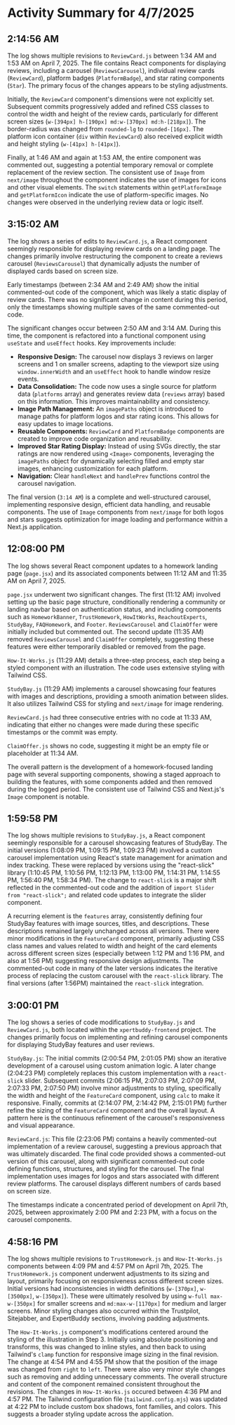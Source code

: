# Activity Summary for 4/7/2025

## 2:14:56 AM
The log shows multiple revisions to `ReviewCard.js` between 1:34 AM and 1:53 AM on April 7, 2025.  The file contains React components for displaying reviews, including a carousel (`ReviewsCarousel`), individual review cards (`ReviewCard`), platform badges (`PlatformBadge`), and star rating components (`Star`).  The primary focus of the changes appears to be styling adjustments.

Initially, the `ReviewCard` component's dimensions were not explicitly set.  Subsequent commits progressively added and refined CSS classes to control the width and height of the review cards, particularly for different screen sizes (`w-[394px] h-[190px] md:w-[370px] md:h-[218px]`). The border-radius was changed from `rounded-lg` to `rounded-[16px]`. The platform icon container (`div` within `ReviewCard`) also received explicit width and height styling (`w-[41px] h-[41px]`).


Finally, at 1:46 AM and again at 1:53 AM, the entire component was commented out, suggesting a potential temporary removal or complete replacement of the review section.  The consistent use of `Image` from `next/image` throughout the component indicates the use of images for icons and other visual elements. The `switch` statements within `getPlatformImage` and `getPlatformIcon` indicate the use of platform-specific images.  No changes were observed in the underlying review data or logic itself.


## 3:15:02 AM
The log shows a series of edits to `ReviewCard.js`, a React component seemingly responsible for displaying review cards on a landing page.  The changes primarily involve restructuring the component to create a reviews carousel (`ReviewsCarousel`) that dynamically adjusts the number of displayed cards based on screen size.

Early timestamps (between 2:34 AM and 2:49 AM) show the initial commented-out code of the component, which was likely a static display of review cards.  There was no significant change in content during this period, only the timestamps showing multiple saves of the same commented-out code.

The significant changes occur between  2:50 AM and 3:14 AM.  During this time, the component is refactored into a functional component using `useState` and `useEffect` hooks.  Key improvements include:

* **Responsive Design:** The carousel now displays 3 reviews on larger screens and 1 on smaller screens, adapting to the viewport size using `window.innerWidth` and an `useEffect` hook to handle window resize events.
* **Data Consolidation:** The code now uses a single source for platform data (`platforms` array) and generates review data (`reviews` array) based on this information.  This improves maintainability and consistency.
* **Image Path Management:** An `imagePaths` object is introduced to manage paths for platform logos and star rating icons. This allows for easy updates to image locations.
* **Reusable Components:**  `ReviewCard` and `PlatformBadge` components are created to improve code organization and reusability.
* **Improved Star Rating Display:**  Instead of using SVGs directly, the star ratings are now rendered using `<Image>` components, leveraging the `imagePaths` object for dynamically selecting filled and empty star images, enhancing customization for each platform.
* **Navigation:** Clear `handleNext` and `handlePrev` functions control the carousel navigation.

The final version (`3:14 AM`) is a complete and well-structured carousel, implementing responsive design, efficient data handling, and reusable components.  The use of `Image` components from `next/image` for both logos and stars suggests optimization for image loading and performance within a Next.js application.


## 12:08:00 PM
The log shows several React component updates to a homework landing page (`page.jsx`) and its associated components between 11:12 AM and 11:35 AM on April 7, 2025.

`page.jsx` underwent two significant changes.  The first (11:12 AM)  involved setting up the basic page structure, conditionally rendering a community or landing navbar based on authentication status, and including components such as `HomeworkBanner`, `TrustHomework`, `HowItWorks`, `ReachoutExperts`, `StudyBay`, `FAQHomework`, and `Footer`. `ReviewsCarousel` and `ClaimOffer` were initially included but commented out.  The second update (11:35 AM) removed  `ReviewsCarousel` and `ClaimOffer` completely, suggesting these features were either temporarily disabled or removed from the page.

`How-It-Works.js` (11:29 AM) details a three-step process,  each step being a styled component with an illustration.  The code uses extensive styling with Tailwind CSS.

`StudyBay.js` (11:29 AM) implements a carousel showcasing four features with images and descriptions,  providing a smooth animation between slides.  It also utilizes Tailwind CSS for styling and `next/image` for image rendering.


`ReviewCard.js` had three consecutive entries with no code at 11:33 AM, indicating that either no changes were made during these specific timestamps or the commit was empty.

`ClaimOffer.js` shows no code, suggesting it might be an empty file or placeholder at 11:34 AM.


The overall pattern is the development of a homework-focused landing page with several supporting components, showing a staged approach to building the features, with some components added and then removed during the logged period.  The consistent use of Tailwind CSS and Next.js's `Image` component is notable.


## 1:59:58 PM
The log shows multiple revisions to `StudyBay.js`, a React component seemingly responsible for a carousel showcasing features of StudyBay.  The initial versions (1:08:09 PM, 1:09:15 PM, 1:09:23 PM)  involved a custom carousel implementation using React's state management for animation and index tracking.  These were replaced by versions using the "react-slick" library (1:10:45 PM, 1:10:56 PM, 1:12:13 PM, 1:13:00 PM, 1:14:31 PM, 1:14:55 PM, 1:56:40 PM, 1:58:34 PM).  The change to `react-slick` is a major shift reflected in the commented-out code and the addition of `import Slider from "react-slick";` and related code updates to integrate the slider component.

A recurring element is the `features` array, consistently defining four StudyBay features with image sources, titles, and descriptions.  These descriptions remained largely unchanged across all versions.  There were minor modifications in the `FeatureCard` component, primarily adjusting CSS class names and values related to width and height of the card elements across different screen sizes (especially between 1:12 PM and 1:16 PM,  and also at 1:56 PM) suggesting responsive design adjustments.  The commented-out code in many of the later versions indicates the iterative process of replacing the custom carousel with the `react-slick` library.  The final versions (after 1:56PM) maintained the `react-slick` integration.


## 3:00:01 PM
The log shows a series of code modifications to `StudyBay.js` and `ReviewCard.js`, both located within the `xpertbuddy-frontend` project.  The changes primarily focus on implementing and refining carousel components for displaying StudyBay features and user reviews.

`StudyBay.js`: The initial commits (2:00:54 PM, 2:01:05 PM) show an iterative development of a carousel using custom animation logic.  A later change (2:04:23 PM) completely replaces this custom implementation with a `react-slick` slider.  Subsequent commits (2:06:15 PM, 2:07:03 PM, 2:07:09 PM, 2:07:33 PM, 2:07:50 PM) involve minor adjustments to styling, specifically the width and height of the `FeatureCard` component, using `calc` to make it responsive.  Finally,  commits at (2:14:07 PM, 2:14:42 PM, 2:15:01 PM) further refine the sizing of the `FeatureCard` component and the overall layout. A pattern here is the continuous refinement of the carousel's responsiveness and visual appearance.

`ReviewCard.js`: This file (2:23:06 PM) contains a heavily commented-out implementation of a review carousel, suggesting a previous approach that was ultimately discarded. The final code provided shows a commented-out version of this carousel, along with significant commented-out code defining functions, structures, and styling for the carousel. The final implementation uses images for logos and stars associated with different review platforms.  The carousel displays different numbers of cards based on screen size.


The timestamps indicate a concentrated period of development on April 7th, 2025, between approximately 2:00 PM and 2:23 PM, with a focus on the carousel components.


## 4:58:16 PM
The log shows multiple revisions to `TrustHomework.js` and `How-It-Works.js` components between 4:09 PM and 4:57 PM on April 7th, 2025.  The `TrustHomework.js` component underwent adjustments to its sizing and layout, primarily focusing on responsiveness across different screen sizes.  Initial versions had inconsistencies in width definitions (`w-[370px]`, `w-[3500px]`, `w-[350px]`). These were ultimately resolved by using `w-full max-w-[350px]` for smaller screens and `md:max-w-[1170px]` for medium and larger screens. Minor styling changes also occurred within the Trustpilot, Sitejabber, and ExpertBuddy sections, involving padding adjustments.


The `How-It-Works.js` component's modifications centered around the styling of the illustration in Step 3.  Initially using absolute positioning and transforms, this was changed to inline styles, and then back to using Tailwind's `clamp` function for responsive image sizing in the final revision. The change at 4:54 PM and 4:55 PM show that the position of the image was changed from `right` to `left`. There were also very minor style changes such as removing and adding unnecessary comments.  The overall structure and content of the component remained consistent throughout the revisions.  The changes in `How-It-Works.js` occured between 4:36 PM and 4:57 PM.  The Tailwind configuration file (`tailwind.config.mjs`) was updated at 4:22 PM to include custom box shadows, font families, and colors.  This suggests a broader styling update across the application.
